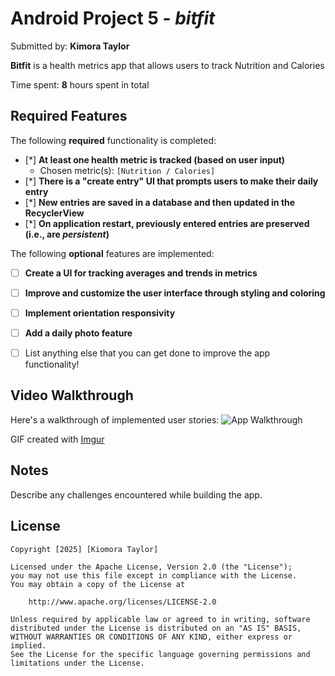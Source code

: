 # Android Project 5 - *bitfit*

Submitted by: **Kimora Taylor**

**Bitfit** is a health metrics app that allows users to track Nutrition and Calories

Time spent: **8** hours spent in total

## Required Features

The following **required** functionality is completed:

- [*] **At least one health metric is tracked (based on user input)**
  - Chosen metric(s): `[Nutrition / Calories]`
- [*] **There is a "create entry" UI that prompts users to make their daily entry**
- [*] **New entries are saved in a database and then updated in the RecyclerView**
- [*] **On application restart, previously entered entries are preserved (i.e., are *persistent*)**
 
The following **optional** features are implemented:

- [ ] **Create a UI for tracking averages and trends in metrics**
- [ ] **Improve and customize the user interface through styling and coloring**
- [ ] **Implement orientation responsivity**
- [ ] **Add a daily photo feature**


- [ ] List anything else that you can get done to improve the app functionality!

## Video Walkthrough

Here's a walkthrough of implemented user stories:
![App Walkthrough](https://i.imgur.com/https://imgur.com/a/W7Snzqo.gif)


<!-- Replace this with whatever GIF tool you used! -->
GIF created with [Imgur](https://imgur.com)
<!-- Recommended tools:
[Kap](https://getkap.co/) for macOS
[ScreenToGif](https://www.screentogif.com/) for Windows
[peek](https://github.com/phw/peek) for Linux. -->

## Notes

Describe any challenges encountered while building the app.

## License

    Copyright [2025] [Kiomora Taylor]

    Licensed under the Apache License, Version 2.0 (the "License");
    you may not use this file except in compliance with the License.
    You may obtain a copy of the License at

        http://www.apache.org/licenses/LICENSE-2.0

    Unless required by applicable law or agreed to in writing, software
    distributed under the License is distributed on an "AS IS" BASIS,
    WITHOUT WARRANTIES OR CONDITIONS OF ANY KIND, either express or implied.
    See the License for the specific language governing permissions and
    limitations under the License.
